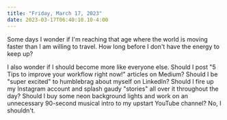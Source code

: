 ```yaml
---
title: "Friday, March 17, 2023"
date: 2023-03-17T06:40:10.10-4:00
---
```


Some days I wonder if I'm reaching that age where the world is moving faster than I am willing to travel. How long before I don't have the energy to keep up?

I also wonder if I should become more like everyone else. Should I post "5 Tips to improve your workflow right now!" articles on Medium? Should I be "super excited" to humblebrag about myself on LinkedIn? Should I fire up my Instagram account and splash gaudy "stories" all over it throughout the day? Should I buy some neon background lights and work on an unnecessary 90-second musical intro to my upstart YouTube channel? No, I shouldn't. 
